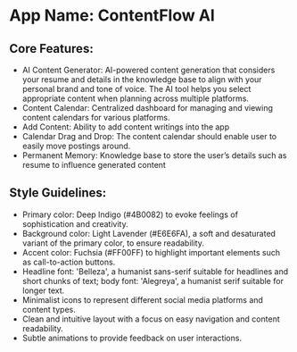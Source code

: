 # **App Name**: ContentFlow AI

## Core Features:

- AI Content Generator: AI-powered content generation that considers your resume and details in the knowledge base to align with your personal brand and tone of voice. The AI tool helps you select appropriate content when planning across multiple platforms.
- Content Calendar: Centralized dashboard for managing and viewing content calendars for various platforms.
- Add Content: Ability to add content writings into the app
- Calendar Drag and Drop: The content calendar should enable user to easily move postings around.
- Permanent Memory: Knowledge base to store the user’s details such as resume to influence generated content

## Style Guidelines:

- Primary color: Deep Indigo (#4B0082) to evoke feelings of sophistication and creativity. 
- Background color: Light Lavender (#E6E6FA), a soft and desaturated variant of the primary color, to ensure readability.
- Accent color: Fuchsia (#FF00FF) to highlight important elements such as call-to-action buttons.
- Headline font: 'Belleza', a humanist sans-serif suitable for headlines and short chunks of text; body font: 'Alegreya', a humanist serif suitable for longer text.
- Minimalist icons to represent different social media platforms and content types.
- Clean and intuitive layout with a focus on easy navigation and content readability.
- Subtle animations to provide feedback on user interactions.